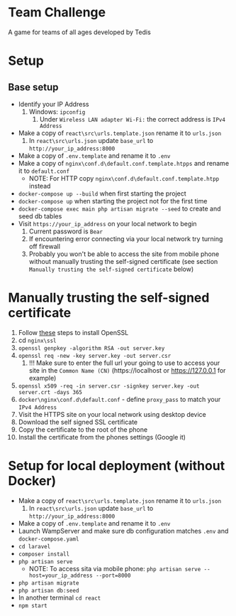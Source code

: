 # Team Challenge
A game for teams of all ages developed by Tedis

# Setup

## Base setup
- Identify your IP Address
    1. Windows: `ipconfig`
        1. Under `Wireless LAN adapter Wi-Fi:` the correct address is `IPv4 Address`
- Make a copy of `react\src\urls.template.json` rename it to `urls.json`
    1. In `react\src\urls.json` update `base_url` to `http://your_ip_address:8000`
- Make a copy of `.env.template` and rename it to `.env`
- Make a copy of `nginx\conf.d\default.conf.template.htpps` and rename it to `default.conf`
    - NOTE: For HTTP copy `nginx\conf.d\default.conf.template.htpp` instead
- `docker-compose up --build` when first starting the project
- `docker-compose up` when starting the project not for the first time
- `docker-compose exec main php artisan migrate --seed` to create and seed db tables
- Visit `https://your_ip_address` on your local network to begin
    1. Current password is `Bear`
    2. If encountering error connecting via your local network try turning off firewall
    3. Probably you won't be able to access the site from mobile phone without manually trusting the self-signed certificate (see section `Manually trusting the self-signed certificate` below)

# Manually trusting the self-signed certificate
1. Follow [these](https://tecadmin.net/install-openssl-on-windows/) steps to install OpenSSL
2. cd `nginx\ssl`
3. `openssl genpkey -algorithm RSA -out server.key`
4. `openssl req -new -key server.key -out server.csr`
    1. !!! Make sure to enter the full url your going to use to access your site in the `Common Name (CN)` (https://localhost or https://127.0.0.1 for example)
5. `openssl x509 -req -in server.csr -signkey server.key -out server.crt -days 365`
6. `docker\nginx\conf.d\default.conf` - define `proxy_pass` to match your `IPv4 Address`
7. Visit the HTTPS site on your local network using desktop device
8. Download the self signed SSL certificate
9. Copy the certificate to the root of the phone
10. Install the certificate from the phones settings (Google it)

# Setup for local deployment (without Docker)
- Make a copy of `react\src\urls.template.json` rename it to `urls.json`
    1. In `react\src\urls.json` update `base_url` to `http://your_ip_address:8000`
- Make a copy of `.env.template` and rename it to `.env`
- Launch WampServer and make sure db configuration matches `.env` and `docker-compose.yaml`
- `cd laravel`
- `composer install`
- `php artisan serve`
  - NOTE: To access sita via mobile phone: `php artisan serve --host=your_ip_address --port=8000`
- `php artisan migrate`
- `php artisan db:seed`
- In another terminal `cd react`
- `npm start`
